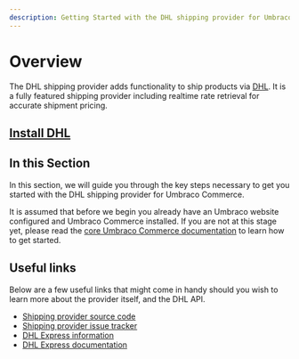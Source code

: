 ```yaml
---
description: Getting Started with the DHL shipping provider for Umbraco Commerce.
---
```


# Overview

The DHL shipping provider adds functionality to ship products via [DHL](https://www.dhl.com/). It is a fully featured shipping provider including realtime rate retrieval for accurate shipment pricing.

## [Install DHL](../install-shipping-providers.md)

## In this Section

In this section, we will guide you through the key steps necessary to get you started with the DHL shipping provider for Umbraco Commerce.

It is assumed that before we begin you already have an Umbraco website configured and Umbraco Commerce installed. If you are not at this stage yet, please read the [core Umbraco Commerce documentation](https://docs.umbraco.com/umbraco-commerce/) to learn how to get started.

## Useful links

Below are a few useful links that might come in handy should you wish to learn more about the provider itself, and the DHL API.

* [Shipping provider source code](https://github.com/umbraco/Umbraco.Commerce.ShippingProviders.Dhl)
* [Shipping provider issue tracker](https://github.com/umbraco/Umbraco.Commerce.ShippingProviders.Dhl/issues)
* [DHL Express information](https://mydhl.express.dhl/)
* [DHL Express documentation](https://developer.dhl.com/api-reference/dhl-express-mydhl-api)
